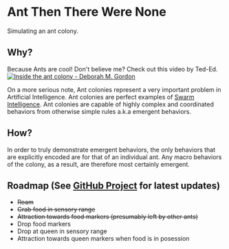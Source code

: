 # Ant Then There Were None
Simulating an ant colony.

Why?
---
Because Ants are cool! Don't believe me? Check out this video by Ted-Ed.
[![Inside the ant colony - Deborah M. Gordon](https://img.youtube.com/vi/vG-QZOTc5_Q/0.jpg)](https://www.youtube.com/watch?v=vG-QZOTc5_Q)

On a more serious note, Ant colonies represent a very important problem in Artificial Intelligence. Ant colonies are perfect examples of [Swarm Intelligence](https://en.wikipedia.org/wiki/Swarm_intelligence). Ant colonies are capable of highly complex and coordinated behaviors from otherwise simple rules a.k.a emergent behaviors.

How?
---
In order to truly demonstrate emergent behaviors, the only behaviors that are explicitly encoded are for that of an individual ant. Any macro behaviors of the colony, as a result, are therefore most certainly emergent.

Roadmap (See [GitHub Project](https://github.com/reubenjohn/Ant-Then-There-Were-None/projects/1) for latest updates)
---
- ~~Roam~~
- ~~Grab food in sensory range~~
- ~~Attraction towards food markers (presumably left by other ants)~~
- Drop food markers
- Drop at queen in sensory range
- Attraction towards queen markers when food is in posession
